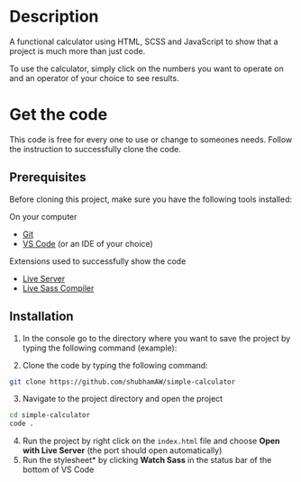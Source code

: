 # Description

A functional calculator using HTML, SCSS and JavaScript to show that a project is much more than just code.

To use the calculator, simply click on the numbers you want to operate on and an operator of your choice to see results.



# Get the code

This code is free for every one to use or change to someones needs. Follow the instruction to successfully clone the code.

## Prerequisites

Before cloning this project, make sure you have the following tools installed:

On your computer

- [Git](https://git-scm.com/downloads)
- [VS Code](https://code.visualstudio.com/download) (or an IDE of your choice)

Extensions used to successfully show the code

- [Live Server](https://marketplace.visualstudio.com/items?itemName=ritwickdey.LiveServer)
- [Live Sass Compiler](https://marketplace.visualstudio.com/items?itemName=ritwickdey.live-sass)

## Installation

1. In the console go to the directory where you want to save the project by typing the following command (example):


2. Clone the code by typing the following command:

```bash
git clone https://github.com/shubhamAW/simple-calculator 
```

3. Navigate to the project directory and open the project

```bash
cd simple-calculator 
code .
```

4. Run the project by right click on the `index.html` file and choose **Open with Live Server** (the port should open automatically)
5. Run the stylesheet\* by clicking **Watch Sass** in the status bar of the bottom of VS Code


